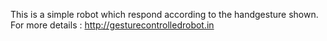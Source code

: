 This is a simple robot which respond according to the handgesture shown.
For more details : http://gesturecontrolledrobot.in

